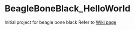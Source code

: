 # BeagleBoneBlack_HelloWorld
Initial project for beagle bone black
Refer to [Wiki page](https://github.com/ajaymudunuri/BeagleBoneBlack_HelloWorld/wiki)
